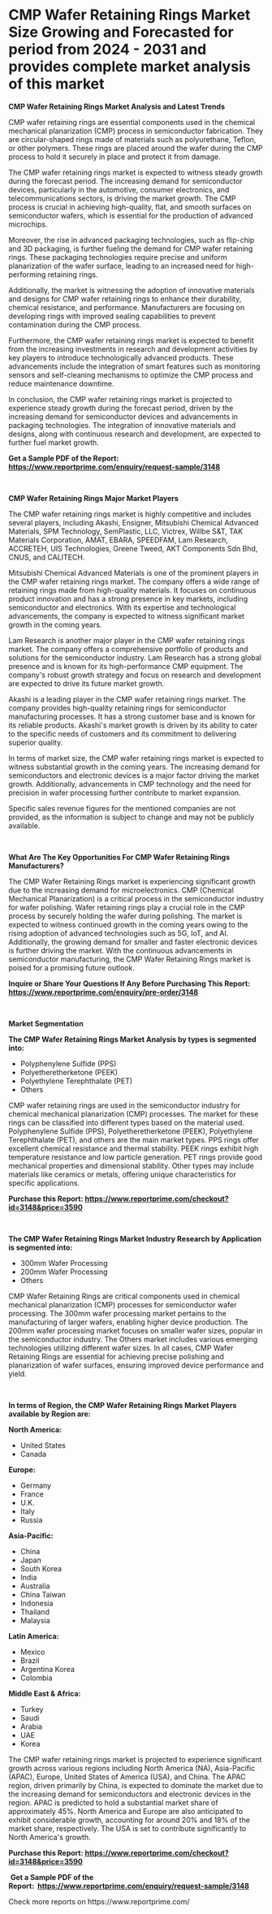 <p><h1>CMP Wafer Retaining Rings Market Size Growing and Forecasted for period from 2024 - 2031 and provides complete market analysis of this market</h1></p><p><strong>CMP Wafer Retaining Rings Market Analysis and Latest Trends</strong></p>
<p><p>CMP wafer retaining rings are essential components used in the chemical mechanical planarization (CMP) process in semiconductor fabrication. They are circular-shaped rings made of materials such as polyurethane, Teflon, or other polymers. These rings are placed around the wafer during the CMP process to hold it securely in place and protect it from damage.</p><p>The CMP wafer retaining rings market is expected to witness steady growth during the forecast period. The increasing demand for semiconductor devices, particularly in the automotive, consumer electronics, and telecommunications sectors, is driving the market growth. The CMP process is crucial in achieving high-quality, flat, and smooth surfaces on semiconductor wafers, which is essential for the production of advanced microchips.</p><p>Moreover, the rise in advanced packaging technologies, such as flip-chip and 3D packaging, is further fueling the demand for CMP wafer retaining rings. These packaging technologies require precise and uniform planarization of the wafer surface, leading to an increased need for high-performing retaining rings.</p><p>Additionally, the market is witnessing the adoption of innovative materials and designs for CMP wafer retaining rings to enhance their durability, chemical resistance, and performance. Manufacturers are focusing on developing rings with improved sealing capabilities to prevent contamination during the CMP process.</p><p>Furthermore, the CMP wafer retaining rings market is expected to benefit from the increasing investments in research and development activities by key players to introduce technologically advanced products. These advancements include the integration of smart features such as monitoring sensors and self-cleaning mechanisms to optimize the CMP process and reduce maintenance downtime.</p><p>In conclusion, the CMP wafer retaining rings market is projected to experience steady growth during the forecast period, driven by the increasing demand for semiconductor devices and advancements in packaging technologies. The integration of innovative materials and designs, along with continuous research and development, are expected to further fuel market growth.</p></p>
<p><strong>Get a Sample PDF of the Report:&nbsp; <a href="https://www.reportprime.com/enquiry/request-sample/3148">https://www.reportprime.com/enquiry/request-sample/3148</a></strong></p>
<p>&nbsp;</p>
<p><strong>CMP Wafer Retaining Rings Major Market Players</strong></p>
<p><p>The CMP wafer retaining rings market is highly competitive and includes several players, including Akashi, Ensigner, Mitsubishi Chemical Advanced Materials, SPM Technology, SemPlastic, LLC, Victrex, Willbe S&T, TAK Materials Corporation, AMAT, EBARA, SPEEDFAM, Lam Research, ACCRETEH, UIS Technologies, Greene Tweed, AKT Components Sdn Bhd, CNUS, and CALITECH.</p><p>Mitsubishi Chemical Advanced Materials is one of the prominent players in the CMP wafer retaining rings market. The company offers a wide range of retaining rings made from high-quality materials. It focuses on continuous product innovation and has a strong presence in key markets, including semiconductor and electronics. With its expertise and technological advancements, the company is expected to witness significant market growth in the coming years.</p><p>Lam Research is another major player in the CMP wafer retaining rings market. The company offers a comprehensive portfolio of products and solutions for the semiconductor industry. Lam Research has a strong global presence and is known for its high-performance CMP equipment. The company's robust growth strategy and focus on research and development are expected to drive its future market growth.</p><p>Akashi is a leading player in the CMP wafer retaining rings market. The company provides high-quality retaining rings for semiconductor manufacturing processes. It has a strong customer base and is known for its reliable products. Akashi's market growth is driven by its ability to cater to the specific needs of customers and its commitment to delivering superior quality.</p><p>In terms of market size, the CMP wafer retaining rings market is expected to witness substantial growth in the coming years. The increasing demand for semiconductors and electronic devices is a major factor driving the market growth. Additionally, advancements in CMP technology and the need for precision in wafer processing further contribute to market expansion.</p><p>Specific sales revenue figures for the mentioned companies are not provided, as the information is subject to change and may not be publicly available.</p></p>
<p>&nbsp;</p>
<p><strong>What Are The Key Opportunities For CMP Wafer Retaining Rings Manufacturers?</strong></p>
<p><p>The CMP Wafer Retaining Rings market is experiencing significant growth due to the increasing demand for microelectronics. CMP (Chemical Mechanical Planarization) is a critical process in the semiconductor industry for wafer polishing. Wafer retaining rings play a crucial role in the CMP process by securely holding the wafer during polishing. The market is expected to witness continued growth in the coming years owing to the rising adoption of advanced technologies such as 5G, IoT, and AI. Additionally, the growing demand for smaller and faster electronic devices is further driving the market. With the continuous advancements in semiconductor manufacturing, the CMP Wafer Retaining Rings market is poised for a promising future outlook.</p></p>
<p><strong>Inquire or Share Your Questions If Any Before Purchasing This Report: <a href="https://www.reportprime.com/enquiry/pre-order/3148">https://www.reportprime.com/enquiry/pre-order/3148</a></strong></p>
<p>&nbsp;</p>
<p><strong>Market Segmentation</strong></p>
<p><strong>The CMP Wafer Retaining Rings Market Analysis by types is segmented into:</strong></p>
<p><ul><li>Polyphenylene Sulfide (PPS)</li><li>Polyetheretherketone (PEEK)</li><li>Polyethylene Terephthalate (PET)</li><li>Others</li></ul></p>
<p><p>CMP wafer retaining rings are used in the semiconductor industry for chemical mechanical planarization (CMP) processes. The market for these rings can be classified into different types based on the material used. Polyphenylene Sulfide (PPS), Polyetheretherketone (PEEK), Polyethylene Terephthalate (PET), and others are the main market types. PPS rings offer excellent chemical resistance and thermal stability. PEEK rings exhibit high temperature resistance and low particle generation. PET rings provide good mechanical properties and dimensional stability. Other types may include materials like ceramics or metals, offering unique characteristics for specific applications.</p></p>
<p><strong>Purchase this Report:&nbsp;<a href="https://www.reportprime.com/checkout?id=3148&price=3590">https://www.reportprime.com/checkout?id=3148&price=3590</a></strong></p>
<p>&nbsp;</p>
<p><strong>The CMP Wafer Retaining Rings Market Industry Research by Application is segmented into:</strong></p>
<p><ul><li>300mm Wafer Processing</li><li>200mm Wafer Processing</li><li>Others</li></ul></p>
<p><p>CMP Wafer Retaining Rings are critical components used in chemical mechanical planarization (CMP) processes for semiconductor wafer processing. The 300mm wafer processing market pertains to the manufacturing of larger wafers, enabling higher device production. The 200mm wafer processing market focuses on smaller wafer sizes, popular in the semiconductor industry. The Others market includes various emerging technologies utilizing different wafer sizes. In all cases, CMP Wafer Retaining Rings are essential for achieving precise polishing and planarization of wafer surfaces, ensuring improved device performance and yield.</p></p>
<p>&nbsp;</p>
<p><strong>In terms of Region, the CMP Wafer Retaining Rings Market Players available by Region are:</strong></p>
<p>
    <p> <strong> North America: </strong>
        <ul>
            <li>United States</li>
            <li>Canada</li>
        </ul>
        </p> 
    <p> <strong> Europe: </strong>
        <ul>
            <li>Germany</li>
            <li>France</li>
            <li>U.K.</li>
            <li>Italy</li>
            <li>Russia</li>
        </ul>
        </p> 
    <p> <strong> Asia-Pacific: </strong>
        <ul>
            <li>China</li>
            <li>Japan</li>
            <li>South Korea</li>
            <li>India</li>
            <li>Australia</li>
            <li>China Taiwan</li>
            <li>Indonesia</li>
            <li>Thailand</li>
            <li>Malaysia</li>
        </ul>
        </p> 
    <p> <strong> Latin America: </strong>
        <ul>
            <li>Mexico</li>
            <li>Brazil</li>
            <li>Argentina Korea</li>
            <li>Colombia</li>
        </ul>
        </p> 
    <p> <strong> Middle East & Africa: </strong>
        <ul>
            <li>Turkey</li>
            <li>Saudi</li>
            <li>Arabia</li>
            <li>UAE</li>
            <li>Korea</li>
        </ul>
    </p>
    </p>
<p><p>The CMP wafer retaining rings market is projected to experience significant growth across various regions including North America (NA), Asia-Pacific (APAC), Europe, United States of America (USA), and China. The APAC region, driven primarily by China, is expected to dominate the market due to the increasing demand for semiconductors and electronic devices in the region. APAC is predicted to hold a substantial market share of approximately 45%. North America and Europe are also anticipated to exhibit considerable growth, accounting for around 20% and 18% of the market share, respectively. The USA is set to contribute significantly to North America's growth.</p></p>
<p><strong>Purchase this Report: <a href="https://www.reportprime.com/checkout?id=3148&price=3590">https://www.reportprime.com/checkout?id=3148&price=3590</a></strong></p>
<p>&nbsp;<strong>Get a Sample PDF of the Report:&nbsp;&nbsp;<a href="https://www.reportprime.com/enquiry/request-sample/3148">https://www.reportprime.com/enquiry/request-sample/3148</a></strong></p>
<p><strong></strong></p>
<p>Check more reports on https://www.reportprime.com/</p>